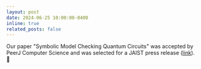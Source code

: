 ```yaml
---
layout: post
date: 2024-06-25 10:00:00-0400
inline: true
related_posts: false
---
```


Our paper "Symbolic Model Checking Quantum Circuits" was accepted by PeerJ Computer Science and was selected for a JAIST press release ([link](https://www.jaist.ac.jp/english/whatsnew/press/2024/06/25-1.html)). :tada:
